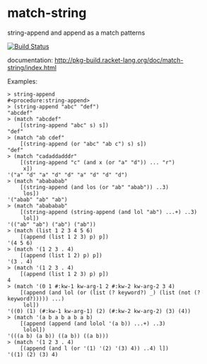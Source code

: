match-string
============

string-append and append as a match patterns

[![Build Status](https://travis-ci.org/AlexKnauth/match-string.png?branch=master)](https://travis-ci.org/AlexKnauth/match-string)

documentation: http://pkg-build.racket-lang.org/doc/match-string/index.html

Examples:
```racket
> string-append
#<procedure:string-append>
> (string-append "abc" "def")
"abcdef"
> (match "abcdef"
    [(string-append "abc" s) s])
"def"
> (match "ab cdef"
    [(string-append (or "abc" "ab c") s) s])
"def"
> (match "cadaddadddr"
    [(string-append "c" (and x (or "a" "d")) ... "r")
     x])
'("a" "d" "a" "d" "d" "a" "d" "d" "d")
> (match "abababab"
    [(string-append (and los (or "ab" "abab")) ..3)
     los])
'("abab" "ab" "ab")
> (match "abababab"
    [(string-append (string-append (and lol "ab") ...+) ..3)
     lol])
'(("ab" "ab") ("ab") ("ab"))
> (match (list 1 2 3 4 5 6)
    [(append (list 1 2 3) p) p])
'(4 5 6)
> (match '(1 2 3 . 4)
    [(append (list 1 2) p) p])
'(3 . 4)
> (match '(1 2 3 . 4)
    [(append (list 1 2 3) p) p])
4
> (match '(0 1 #:kw-1 kw-arg-1 2 #:kw-2 kw-arg-2 3 4)
    [(append (and lol (or (list (? keyword?) _) (list (not (? keyword?))))) ...)
     lol])
'((0) (1) (#:kw-1 kw-arg-1) (2) (#:kw-2 kw-arg-2) (3) (4))
> (match '(a b a b a b a b)
    [(append (append (and lolol '(a b)) ...+) ..3)
     lolol])
'(((a b) (a b)) ((a b)) ((a b)))
> (match '(1 2 3 . 4)
    [(append (and l (or '(1) '(2) '(3) 4)) ..4) l])
'((1) (2) (3) 4)
```

